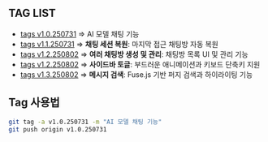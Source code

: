 ## TAG LIST

* [tags v1.0.250731](https://github.com/seoseungwoo10/ai-chatting-demo/tags) => AI 모델 채팅 기능
* [tags v1.1.250731](https://github.com/seoseungwoo10/ai-chatting-demo/tags) => **채팅 세션 복원**: 마지막 접근 채팅방 자동 복원
* [tags v1.2.250802](https://github.com/seoseungwoo10/ai-chatting-demo/tags) => **여러 채팅방 생성 및 관리**: 채팅방 목록 UI 및 관리 기능
* [tags v1.2.250802](https://github.com/seoseungwoo10/ai-chatting-demo/tags) => **사이드바 토글**: 부드러운 애니메이션과 키보드 단축키 지원
* [tags v1.3.250802](https://github.com/seoseungwoo10/ai-chatting-demo/tags) => **메시지 검색**: Fuse.js 기반 퍼지 검색과 하이라이팅 기능

## Tag 사용법  

```bash
git tag -a v1.0.250731 -m "AI 모델 채팅 기능"
git push origin v1.0.250731
```
